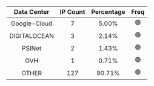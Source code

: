 | Data Center | IP Count | Percentage | Freq |
|:------------:|:--------:|:-----------:|:-----:|
| Google-Cloud | 7 | 5.00% | 🟢 |
| DIGITALOCEAN | 3 | 2.14% | 🟢 |
| PSINet | 2 | 1.43% | 🟢 |
| OVH | 1 | 0.71% | 🟢 |
| OTHER | 127 | 90.71% | 🟢 |